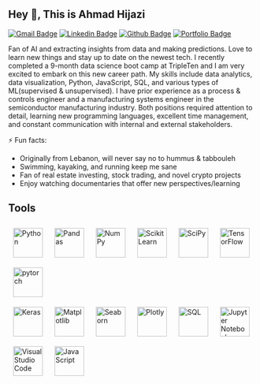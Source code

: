 ## Hey 👋, This is Ahmad Hijazi
[![Gmail Badge](https://img.shields.io/badge/-ahmadhijazi0@@gmail.com-c14438?style=flat&logo=Gmail&logoColor=white&link=mailto:ahmadhijazi0@@gmail.com)](mailto:ahmadhijazi0@@gmail.com) 
[![Linkedin Badge](https://img.shields.io/badge/-ahmadhijazi-0072b1?style=flat&logo=Linkedin&logoColor=white&link=https://www.linkedin.com/in/ahmadhijazi/)](https://www.linkedin.com/in/ahmadhijazi/) [![Github Badge](https://img.shields.io/badge/-AHijazi11-grey?style=flat&logo=github&logoColor=white&link=https://github.com/AHijazi11/)](https://www.github.com/AHijazi11/) [![Portfolio Badge](https://img.shields.io/badge/portfolio-web-blue?style=flat&link=https://github.com/AHijazi11/)](https://github.com/AHijazi11/) <p align='left'>Fan of AI and extracting insights from data and making predictions. Love to learn new things and stay up to date on the newest tech. I recently completed a 9-month data science boot camp at TripleTen and I am very excited to embark on this new career path. My skills include data analytics, data visualization, Python, JavaScript, SQL, and various types of ML(supervised & unsupervised). I have prior experience as a process & controls engineer and a manufacturing systems engineer in the semiconductor manufacturing industry. Both positions required attention to detail, learning new programming languages, excellent time management, and constant communication with internal and external stakeholders.

⚡ Fun facts:
- Originally from Lebanon, will never say no to hummus & tabbouleh
- Swimming, kayaking, and running keep me sane
- Fan of real estate investing, stock trading, and novel crypto projects
- Enjoy watching documentaries that offer new perspectives/learning
</p>

## Tools
<div align="left">  
<a href="https://www.python.org/" target="_blank"><img style="margin: 10px" src="https://profilinator.rishav.dev/skills-assets/python-original.svg" alt="Python" height="60" /></a>
<a href="https://pandas.pydata.org/" target="_blank"><img style="margin: 10px" src="https://cdn.jsdelivr.net/gh/devicons/devicon/icons/pandas/pandas-original.svg" alt="Pandas" height="60" /></a> 
<a href="https://numpy.org/doc/stable/index.html" target="_blank"><img style="margin: 10px" src="https://cdn.jsdelivr.net/gh/devicons/devicon/icons/numpy/numpy-original.svg" alt="NumPy" height="60" /></a> 
<a href="https://scikit-learn.org/stable/index.html" target="_blank"><img style="margin: 10px" src="https://upload.wikimedia.org/wikipedia/commons/0/05/Scikit_learn_logo_small.svg" alt="Scikit Learn" height="60" /></a> 
<a href="https://docs.scipy.org/doc/scipy/index.html" target="_blank"><img style="margin: 10px" src="https://upload.wikimedia.org/wikipedia/commons/b/b2/SCIPY_2.svg" alt="SciPy" height="60" /></a>  
<a href="https://www.tensorflow.org/" target="_blank"><img style="margin: 10px" src="https://profilinator.rishav.dev/skills-assets/tensorflow-icon.svg" alt="TensorFlow" height="60" /></a>  
<a href="https://pytorch.org/" target="_blank"><img style="margin: 10px" src="https://profilinator.rishav.dev/skills-assets/pytorch-icon.svg" alt="pytorch" height="60" /></a> 
        <br/>  
<a href="https://keras.io/" target="_blank"><img style="margin: 10px" src="https://profilinator.rishav.dev/skills-assets/keras.png" alt="Keras" height="60" /></a>  
<a href="https://matplotlib.org/" target="_blank"><img style="margin: 10px" src="https://upload.wikimedia.org/wikipedia/commons/0/01/Created_with_Matplotlib-logo.svg" alt="Matplotlib" height="60" /></a> 
<a href="https://seaborn.pydata.org/" target="_blank"><img style="margin: 10px" src="https://seeklogo.com/images/S/seaborn-logo-244EB2DEC5-seeklogo.com.png" alt="Seaborn" height="60" /></a> 
<a href="https://plotly.com/python/" target="_blank"><img style="margin: 10px" src="https://avatars.githubusercontent.com/u/5997976?s=160&v=4" alt="Plotly" height="60" /></a> 
<a href="https://dataengineering.wiki/Tools/SQL" target="_blank"><img style="margin: 10px" src="https://github.com/mattamx/mattamx/assets/107958646/7502d57f-b9c8-4971-a2dc-42c05ee240c4" alt="SQL" height="60" /></a>  
<a href="https://jupyter.org" target="_blank"><img style="margin: 10px" src="https://github.com/mattamx/mattamx/assets/107958646/93b27b87-b6e2-4b7c-8daf-08f3e5d79737" alt="Jupyter Notebook" height="60" /></a>  
<a href="https://code.visualstudio.com/" target="_blank"><img style="margin: 10px" src="https://cdn.worldvectorlogo.com/logos/visual-studio-code-1.svg" alt="Visual Studio Code" height="60" /></a>  
<a href="https://www.javascript.com/" target="_blank"><img style="margin: 10px" src="https://profilinator.rishav.dev/skills-assets/javascript-original.svg" alt="JavaScript" height="60" /></a>   
</div> 

